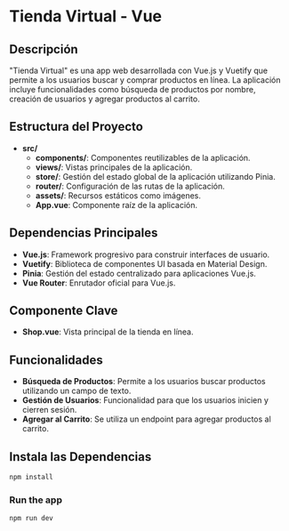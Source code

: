 # Tienda Virtual - Vue

## Descripción
"Tienda Virtual" es una app web desarrollada con Vue.js y Vuetify que permite a los usuarios buscar y comprar productos en línea. La aplicación incluye funcionalidades como búsqueda de productos por nombre, creación de usuarios y agregar productos al carrito.

## Estructura del Proyecto
- **src/**
  - **components/**: Componentes reutilizables de la aplicación.
  - **views/**: Vistas principales de la aplicación.
  - **store/**: Gestión del estado global de la aplicación utilizando Pinia.
  - **router/**: Configuración de las rutas de la aplicación.
  - **assets/**: Recursos estáticos como imágenes.
  - **App.vue**: Componente raíz de la aplicación.

## Dependencias Principales
- **Vue.js**: Framework progresivo para construir interfaces de usuario.
- **Vuetify**: Biblioteca de componentes UI basada en Material Design.
- **Pinia**: Gestión del estado centralizado para aplicaciones Vue.js.
- **Vue Router**: Enrutador oficial para Vue.js.

## Componente Clave
- **Shop.vue**: Vista principal de la tienda en línea.

## Funcionalidades
- **Búsqueda de Productos**: Permite a los usuarios buscar productos utilizando un campo de texto.
- **Gestión de Usuarios**: Funcionalidad para que los usuarios inicien y cierren sesión.
- **Agregar al Carrito**: Se utiliza un endpoint para agregar productos al carrito.

## Instala las Dependencias

```sh
npm install
```

### Run the app

```sh
npm run dev
```